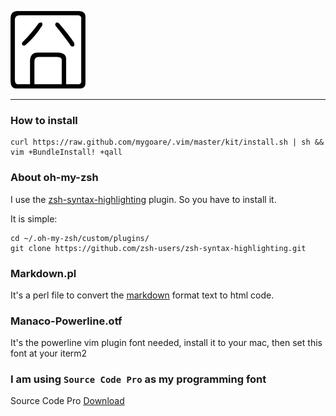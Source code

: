 ![jiong](http://github.com/mygoare/.vim/raw/master/jiong.png)
_______

### How to install

    curl https://raw.github.com/mygoare/.vim/master/kit/install.sh | sh && vim +BundleInstall! +qall

### About oh-my-zsh

I use the [zsh-syntax-highlighting](https://github.com/zsh-users/zsh-syntax-highlighting) plugin. So you have to install it.

It is simple:

    cd ~/.oh-my-zsh/custom/plugins/
    git clone https://github.com/zsh-users/zsh-syntax-highlighting.git

### Markdown.pl

It's a perl file to convert the [markdown](http://daringfireball.net/projects/markdown/) format text to html code.

### Manaco-Powerline.otf

It's the powerline vim plugin font needed, install it to your mac, then set this font at your iterm2

### I am using `Source Code Pro` as my programming font

Source Code Pro [Download](http://sourceforge.net/projects/sourcecodepro.adobe/files/)
